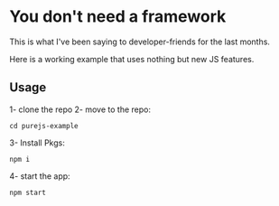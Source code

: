 # You don't need a framework
This is what I've been saying to developer-friends for the last months.

Here is a working example that uses nothing but new JS features.

## Usage

1- clone the repo
2- move to the repo:
```
cd purejs-example
```
3- Install Pkgs:
```
npm i
```
4- start the app:
```
npm start
```